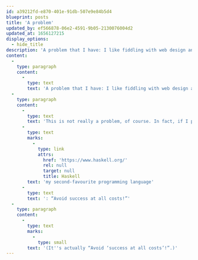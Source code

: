 ```yaml
---
id: a39212fd-e870-401e-91db-507e9e84b5d4
blueprint: posts
title: 'A problem'
updated_by: ef566878-06e2-4591-9b05-2130076004d2
updated_at: 1656127215
display_options:
  - hide_title
description: 'A problem that I have: I like fiddling with web design and code more than I like writing. That''s why the appearance of this website keeps changing while the words stay the same.'
content:
  -
    type: paragraph
    content:
      -
        type: text
        text: 'A problem that I have: I like fiddling with web design and code more than I like writing. That''s why the appearance of this website keeps changing while the words stay the same.'
  -
    type: paragraph
    content:
      -
        type: text
        text: 'This is not really a problem, of course. In fact, if I posted new words with any regularity or appreciable frequency, I would run the risk of engaging a consistent or even growing audience, which is the last thing I want. I share a motto with '
      -
        type: text
        marks:
          -
            type: link
            attrs:
              href: 'https://www.haskell.org/'
              rel: null
              target: null
              title: Haskell
        text: 'my second-favourite programming language'
      -
        type: text
        text: ': “Avoid success at all costs!”'
  -
    type: paragraph
    content:
      -
        type: text
        marks:
          -
            type: small
        text: '(It''s actually “Avoid ‘success at all costs’!”.)'
---
```

